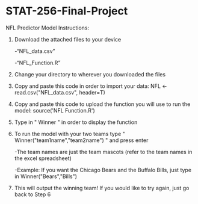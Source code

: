# STAT-256-Final-Project
NFL Predictor Model
Instructions:
1. Download the attached files to your device
	 
    -“NFL_data.csv”
	 
    -“NFL_Function.R”
2.	Change your directory to wherever you downloaded the files
3.	Copy and paste this code in order to import your data: NFL <-read.csv("NFL_data.csv", header=T)
4.	Copy and paste this code to upload the function you will use to run the model: source('NFL Function.R')
5. Type in " Winner " in order to display the function
6. To run the model with your two teams type " Winner("team1name","team2name") " and press enter
    
      -The team names are just the team mascots (refer to the team names in the excel spreadsheet)
    
      -Example: If you want the Chicago Bears and the Buffalo Bills, just type in Winner("Bears","Bills")
7. This will output the winning team! If you would like to try again, just go back to Step 6
